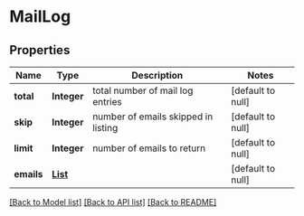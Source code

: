 # MailLog
## Properties

| Name | Type | Description | Notes |
|------------ | ------------- | ------------- | -------------|
| **total** | **Integer** | total number of mail log entries | [default to null] |
| **skip** | **Integer** | number of emails skipped in listing | [default to null] |
| **limit** | **Integer** | number of emails to return | [default to null] |
| **emails** | [**List**](MailLogEntry.md) |  | [default to null] |

[[Back to Model list]](../README.md#documentation-for-models) [[Back to API list]](../README.md#documentation-for-api-endpoints) [[Back to README]](../README.md)

